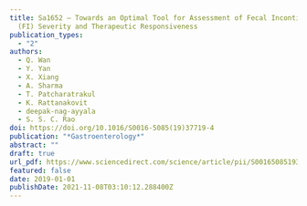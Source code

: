 ```yaml
---
title: Sa1652 – Towards an Optimal Tool for Assessment of Fecal Incontinence
  (FI) Severity and Therapeutic Responsiveness
publication_types:
  - "2"
authors:
  - Q. Wan
  - Y. Yan
  - X. Xiang
  - A. Sharma
  - T. Patcharatrakul
  - K. Rattanakovit
  - deepak-nag-ayyala
  - S. S. C. Rao
doi: https://doi.org/10.1016/S0016-5085(19)37719-4
publication: "*Gastroenterology*"
abstract: ""
draft: true
url_pdf: https://www.sciencedirect.com/science/article/pii/S0016508519377194
featured: false
date: 2019-01-01
publishDate: 2021-11-08T03:10:12.288400Z
---
```

